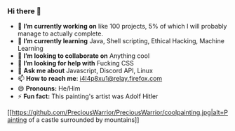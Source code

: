 ### Hi there 👋


- 🔭 **I’m currently working on** like 100 projects, 5% of which I will probably manage to actually complete.
- 🌱 **I’m currently learning** Java, Shell scripting, Ethical Hacking, Machine Learning
- 👯 **I’m looking to collaborate on** Anything cool
- 🤔 **I’m looking for help with** Fucking CSS
- 💬 **Ask me about** Javascript, Discord API, Linux
- 📫 **How to reach me**: i4l4p8xu1@relay.firefox.com
- 😄 **Pronouns:** He/Him
- ⚡ **Fun fact:** This painting's artist was Adolf Hitler


[[https://github.com/PreciousWarrior/PreciousWarrior/coolpainting.jpg|alt=Painting of a castle surrounded by mountains]]
